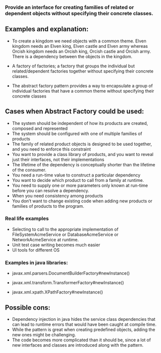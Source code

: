 ### Provide an interface for creating families of related or dependent objects without specifying their concrete classes.

## Examples and explanation:

- To create a kingdom we need objects with a common theme. Elven kingdom needs an Elven king, Elven castle and Elven army whereas Orcish kingdom needs an Orcish king, Orcish castle and Orcish army. There is a dependency between the objects in the kingdom.

- A factory of factories; a factory that groups the individual but related/dependent factories together without specifying their concrete classes.

- The abstract factory pattern provides a way to encapsulate a group of individual factories that have a common theme without specifying their concrete classes

## Cases when Abstract Factory could be used:

- The system should be independent of how its products are created, composed and represented
- The system should be configured with one of multiple families of products
- The family of related product objects is designed to be used together, and you need to enforce this constraint
- You want to provide a class library of products, and you want to reveal just their interfaces, not their implementations
- The lifetime of the dependency is conceptually shorter than the lifetime of the consumer.
- You need a run-time value to construct a particular dependency
- You want to decide which product to call from a family at runtime. 
- You need to supply one or more parameters only known at run-time before you can resolve a dependency.
- When you need consistency among products
- You don’t want to change existing code when adding new products or families of products to the program.

### Real life examples

- Selecting to call to the appropriate implementation of FileSystemAcmeService or DatabaseAcmeService or NetworkAcmeService at runtime.
- Unit test case writing becomes much easier
- UI tools for different OS

### Examples in java libraries:


- javax.xml.parsers.DocumentBuilderFactory#newInstance()

- javax.xml.transform.TransformerFactory#newInstance()

- javax.xml.xpath.XPathFactory#newInstance()



## Possible cons:

- Dependency injection in java hides the service class dependencies that can lead to runtime errors that would have been caught at compile time.
- While the pattern is great when creating predefined objects, adding the new ones might be challenging.
- The code becomes more complicated than it should be, since a lot of new interfaces and classes are introduced along with the pattern.


